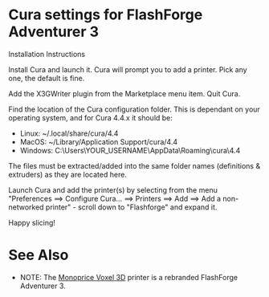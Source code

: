 # Cura settings for FlashForge Adventurer 3

Installation Instructions

Install Cura and launch it. Cura will prompt you to add a printer. Pick any one, the default is fine.

Add the X3GWriter plugin from the Marketplace menu item. Quit Cura.

Find the location of the Cura configuration folder. This is dependant on your operating system, and for Cura 4.4.x it should be:
- Linux: ~/.local/share/cura/4.4
- MacOS: ~/Library/Application Support/cura/4.4
- Windows: C:\Users\YOUR_USERNAME\AppData\Roaming\cura\4.4

The files must be extracted/added into the same folder names (definitions & extruders) as they are located here.

Launch Cura and add the printer(s) by selecting from the menu "Preferences ==> Configure Cura... ==> Printers ==> Add ==> Add a non-networked printer" - scroll down to "Flashforge" and expand it.

Happy slicing!

# See Also

* NOTE: The [Monoprice Voxel 3D](https://www.monoprice.com/product?p_id=33820) printer is a rebranded FlashForge Adventurer 3.
